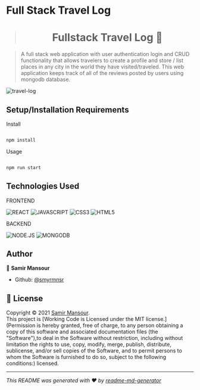 # Full Stack Travel Log

> <h1 align="center">Fullstack Travel Log 👋</h1>

> A full stack web application with user authentication login and CRUD functionality that allows travelers to create a profile and store / list places in any city in the world they have visited/traveled. This web application keeps track of all of the reviews posted by users using mongodb database. 



![travel-log](https://github.com/smyrmnsr/full-stack-travel-log/blob/main/travel-log.gif)

## Setup/Installation Requirements

Install

```sh

npm install

```
Usage

```sh

npm run start

```
## Technologies Used

FRONTEND

![REACT](https://img.shields.io/badge/REACT-black?style=flat&logo=react&logoColor=cyan)
![JAVASCRIPT](https://img.shields.io/badge/-JAVASCRIPT-black?style=flat&logo=javascript)
![CSS3](https://img.shields.io/badge/-CSS3-black?style=flat&logo=css3)
![HTML5](https://img.shields.io/badge/-HTML5-black?style=flat&logo=html5&logoColor=red)

BACKEND

![NODE.JS](https://img.shields.io/badge/NODE.JS-black?style=flat&logo=node-dot-js&logoColor=green)
![MONGODB](https://img.shields.io/badge/MONGODB-black?style=flat&logo=mongodb&logoColor=green)


## Author

👤 **Samir Mansour**

- Github: [@smyrmnsr](https://github.com/smyrmnsr)

## 📝 License

Copyright © 2021 [Samir Mansour](https://github.com/smyrmnsr).<br />
This project is [Working Code is Licensed under the MIT license.](Permission is hereby granted, free of charge, to any person obtaining a copy of this software and associated documentation files (the &#34;Software&#34;),to deal in the Software without restriction, including without limitation the rights to use, copy, modify, merge, publish, distribute, sublicense, and/or sell copies of the Software, and to permit persons to whom the Software is furnished to do so, subject to the following conditions:) licensed.

---

_This README was generated with ❤️ by [readme-md-generator](https://github.com/kefranabg/readme-md-generator)_
